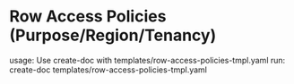 # Row Access Policies (Purpose/Region/Tenancy)

usage: Use create-doc with templates/row-access-policies-tmpl.yaml
run: create-doc templates/row-access-policies-tmpl.yaml
